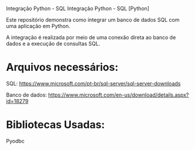 Integração Python - SQL
Integração Python - SQL [Python]

Este repositório demonstra como integrar um banco de dados SQL com uma aplicação em Python. 

A integração é realizada por meio de uma conexão direta ao banco de dados e a execução de consultas SQL.

# Arquivos necessários:
SQL:
https://www.microsoft.com/pt-br/sql-server/sql-server-downloads

Banco de dados:
https://www.microsoft.com/en-us/download/details.aspx?id=18279

# Bibliotecas Usadas:
Pyodbc

